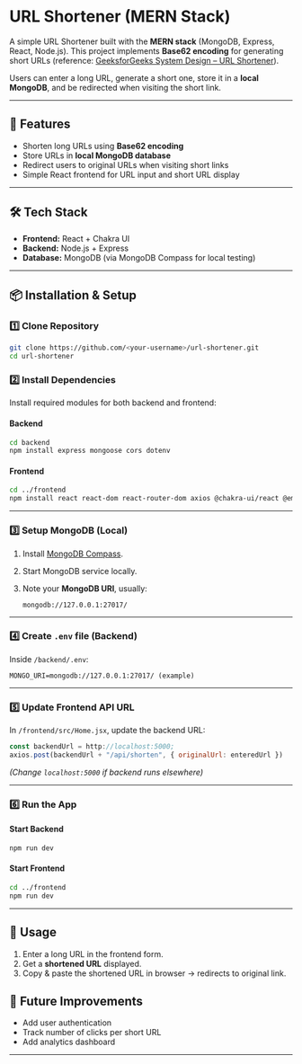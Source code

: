 # URL Shortener (MERN Stack)

A simple URL Shortener built with the **MERN stack** (MongoDB, Express, React, Node.js).
This project implements **Base62 encoding** for generating short URLs (reference: [GeeksforGeeks System Design – URL Shortener](https://www.geeksforgeeks.org/system-design/system-design-url-shortening-service/)).

Users can enter a long URL, generate a short one, store it in a **local MongoDB**, and be redirected when visiting the short link.

---

## 🚀 Features

* Shorten long URLs using **Base62 encoding**
* Store URLs in **local MongoDB database**
* Redirect users to original URLs when visiting short links
* Simple React frontend for URL input and short URL display

---

## 🛠️ Tech Stack

* **Frontend:** React + Chakra UI
* **Backend:** Node.js + Express
* **Database:** MongoDB (via MongoDB Compass for local testing)

---

## 📦 Installation & Setup

### 1️⃣ Clone Repository

```bash
git clone https://github.com/<your-username>/url-shortener.git
cd url-shortener
```

### 2️⃣ Install Dependencies

Install required modules for both backend and frontend:

#### Backend

```bash
cd backend
npm install express mongoose cors dotenv
```

#### Frontend

```bash
cd ../frontend
npm install react react-dom react-router-dom axios @chakra-ui/react @emotion/react @emotion/styled framer-motion
```

---

### 3️⃣ Setup MongoDB (Local)

1. Install [MongoDB Compass](https://www.mongodb.com/try/download/compass).
2. Start MongoDB service locally.
3. Note your **MongoDB URI**, usually:

   ```
   mongodb://127.0.0.1:27017/
   ```

---

### 4️⃣ Create `.env` file (Backend)

Inside `/backend/.env`:

```
MONGO_URI=mongodb://127.0.0.1:27017/ (example)
```

---

### 5️⃣ Update Frontend API URL

In `/frontend/src/Home.jsx`, update the backend URL:

```js
const backendUrl = http://localhost:5000;
axios.post(backendUrl + "/api/shorten", { originalUrl: enteredUrl })
```

*(Change `localhost:5000` if backend runs elsewhere)*

---

### 6️⃣ Run the App

#### Start Backend

```bash
npm run dev
```

#### Start Frontend

```bash
cd ../frontend
npm run dev
```

---

## 📌 Usage

1. Enter a long URL in the frontend form.
2. Get a **shortened URL** displayed.
3. Copy & paste the shortened URL in browser → redirects to original link.


## 📝 Future Improvements

* Add user authentication
* Track number of clicks per short URL
* Add analytics dashboard

---

